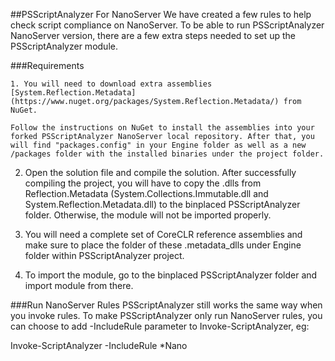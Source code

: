 ##PSScriptAnalyzer For NanoServer
We have created a few rules to help check script compliance on NanoServer. To be able to run PSScriptAnalyzer NanoServer version, there are a few extra steps needed to set up the PSScriptAnalyzer module.

###Requirements
```
1. You will need to download extra assemblies [System.Reflection.Metadata](https://www.nuget.org/packages/System.Reflection.Metadata/) from NuGet.

Follow the instructions on NuGet to install the assemblies into your forked PSScriptAnalyzer NanoServer local repository. After that, you will find "packages.config" in your Engine folder as well as a new /packages folder with the installed binaries under the project folder.
```

2. Open the solution file and compile the solution. After successfully compiling the project, you will have to copy the .dlls from Reflection.Metadata (System.Collections.Immutable.dll and System.Reflection.Metadata.dll) to the binplaced PSScriptAnalyzer folder. Otherwise, the module will not be imported properly.

3. You will need a complete set of CoreCLR reference assemblies and make sure to place the folder of these .metadata_dlls under Engine folder within PSScriptAnalyzer project.

4. To import the module, go to the binplaced PSScriptAnalyzer folder and import module from there.

###Run NanoServer Rules
PSScriptAnalyzer still works the same way when you invoke rules. 
To make PSScriptAnalyzer only run NanoServer rules, you can choose to add -IncludeRule parameter to Invoke-ScriptAnalyzer, eg:

Invoke-ScriptAnalyzer -IncludeRule *Nano